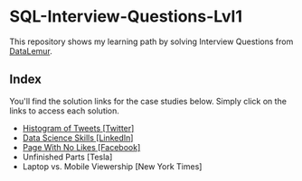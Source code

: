 # SQL-Interview-Questions-Lvl1
This repository shows my learning path by solving Interview Questions from [DataLemur](https://datalemur.com/questions?category=SQL&difficulty=Easy).

## Index
You'll find the solution links for the case studies below. Simply click on the links to access each solution.

 - [Histogram of Tweets [Twitter]](https://github.com/Mati-DB/SQL-Interiview-Questions/blob/main/Histogram%20of%20Tweets%20%5BTwitter%5D.md)
 - [Data Science Skills [LinkedIn]](https://github.com/Mati-DB/SQL-Interview-Questions/blob/main/Data%20Science%20Skills%20%5BLinkedIn%5D.md)
 - [Page With No Likes [Facebook]](https://github.com/Mati-DB/SQL-Interview-Questions/blob/main/Page%20With%20No%20Likes%20%5BFacebook%5D.md)
 - Unfinished Parts [Tesla]
 - Laptop vs. Mobile Viewership [New York Times]

